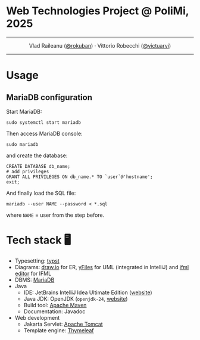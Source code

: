 # Web Technologies Project @ PoliMi, 2025

---

<p align="center">
Vlad Raileanu
(<a href="https://github.com/rokuban">@rokuban</a>)
·
Vittorio Robecchi
(<a href="https://github.com/VictuarVi">@victuarvi</a>)
</p>

---

# Usage

## MariaDB configuration

Start MariaDB:

```shell
sudo systemctl start mariadb
```

Then access MariaDB console:

```shell
sudo mariadb
```

and create the database:

```mariadb
CREATE DATABASE db_name;
# add privileges
GRANT ALL PRIVILEGES ON db_name.* TO `user`@'hostname';
exit;
```

And finally load the SQL file:

```shell
mariadb --user NAME --password < *.sql
```

where `NAME` = user from the step before.

# Tech stack 🖥️

- Typesetting: [typst](https://typst.app/)
- Diagrams: [draw.io](https://app.diagrams.net/) for ER, [yFiles](https://www.yworks.com/products/yfiles) for UML (integrated in IntelliJ) and [ifml editor](https://editor.ifmledit.org/) for IFML
- DBMS: [MariaDB](https://mariadb.org/)
- Java
    - IDE: JetBrains IntelliJ Idea Ultimate Edition ([website](https://www.jetbrains.com/idea/))
    - Java JDK: OpenJDK (`openjdk-24`, [website](https://openjdk.java.net/))
    - Build tool: [Apache Maven](https://maven.apache.org/)
    - Documentation: Javadoc
- Web development
    - Jakarta Servlet: [Apache Tomcat](https://tomcat.apache.org/)
    - Template engine: [Thymeleaf](https://www.thymeleaf.org/)

